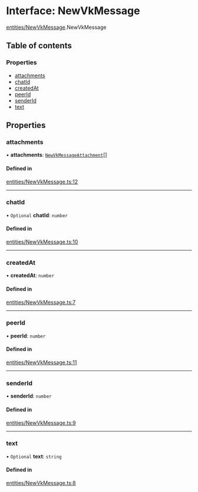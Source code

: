 # Interface: NewVkMessage

[entities/NewVkMessage](../wiki/entities.NewVkMessage).NewVkMessage

## Table of contents

### Properties

- [attachments](../wiki/entities.NewVkMessage.NewVkMessage#attachments)
- [chatId](../wiki/entities.NewVkMessage.NewVkMessage#chatid)
- [createdAt](../wiki/entities.NewVkMessage.NewVkMessage#createdat)
- [peerId](../wiki/entities.NewVkMessage.NewVkMessage#peerid)
- [senderId](../wiki/entities.NewVkMessage.NewVkMessage#senderid)
- [text](../wiki/entities.NewVkMessage.NewVkMessage#text)

## Properties

### attachments

• **attachments**: [`NewVkMessageAttachment`](../wiki/entities.NewVkMessage.NewVkMessageAttachment)[]

#### Defined in

[entities/NewVkMessage.ts:12](https://github.com/digitalchat-ru/digitalchat-vk-collector/blob/7600e40/src/entities/NewVkMessage.ts#L12)

___

### chatId

• `Optional` **chatId**: `number`

#### Defined in

[entities/NewVkMessage.ts:10](https://github.com/digitalchat-ru/digitalchat-vk-collector/blob/7600e40/src/entities/NewVkMessage.ts#L10)

___

### createdAt

• **createdAt**: `number`

#### Defined in

[entities/NewVkMessage.ts:7](https://github.com/digitalchat-ru/digitalchat-vk-collector/blob/7600e40/src/entities/NewVkMessage.ts#L7)

___

### peerId

• **peerId**: `number`

#### Defined in

[entities/NewVkMessage.ts:11](https://github.com/digitalchat-ru/digitalchat-vk-collector/blob/7600e40/src/entities/NewVkMessage.ts#L11)

___

### senderId

• **senderId**: `number`

#### Defined in

[entities/NewVkMessage.ts:9](https://github.com/digitalchat-ru/digitalchat-vk-collector/blob/7600e40/src/entities/NewVkMessage.ts#L9)

___

### text

• `Optional` **text**: `string`

#### Defined in

[entities/NewVkMessage.ts:8](https://github.com/digitalchat-ru/digitalchat-vk-collector/blob/7600e40/src/entities/NewVkMessage.ts#L8)
